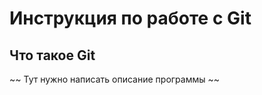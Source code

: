 # **Инструкция по работе с Git**

## Что такое Git ##

~~ Тут нужно написать описание программы ~~

